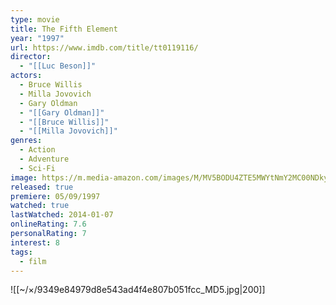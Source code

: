 ```yaml
---
type: movie
title: The Fifth Element
year: "1997"
url: https://www.imdb.com/title/tt0119116/
director:
  - "[[Luc Beson]]"
actors:
  - Bruce Willis
  - Milla Jovovich
  - Gary Oldman
  - "[[Gary Oldman]]"
  - "[[Bruce Willis]]"
  - "[[Milla Jovovich]]"
genres:
  - Action
  - Adventure
  - Sci-Fi
image: https://m.media-amazon.com/images/M/MV5BODU4ZTE5MWYtNmY2MC00NDkyLTk0NDgtNTk5YjgzMzc4NmQwXkEyXkFqcGc@._V1_SX300.jpg
released: true
premiere: 05/09/1997
watched: true
lastWatched: 2014-01-07
onlineRating: 7.6
personalRating: 7
interest: 8
tags:
  - film
---
```

![[~/×/9349e84979d8e543ad4f4e807b051fcc_MD5.jpg|200]]
